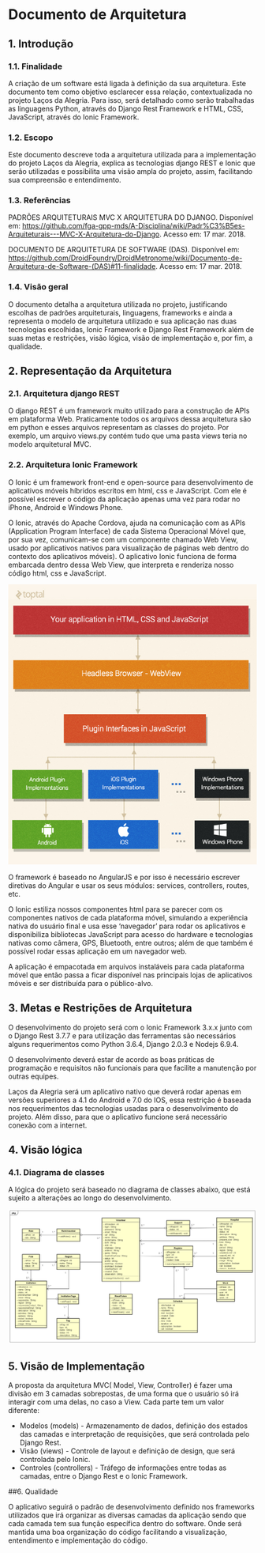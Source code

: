 # Documento de Arquitetura
## 1. Introdução

### 1.1. Finalidade

A criação de um software está ligada à definição da sua arquitetura. Este documento tem como objetivo esclarecer essa relação, contextualizada no projeto Laços da Alegria. Para isso, será detalhado como serão trabalhadas as linguagens Python, através do Django Rest Framework e HTML, CSS, JavaScript, através do Ionic Framework.

### 1.2. Escopo

Este documento descreve toda a arquitetura utilizada para a implementação do projeto Laços da Alegria, explica as tecnologias django REST e Ionic que serão utilizadas e possibilita uma visão ampla do projeto, assim, facilitando sua compreensão e entendimento.

### 1.3. Referências

PADRÕES ARQUITETURAIS MVC X ARQUITETURA DO DJANGO. Disponível em:
<https://github.com/fga-gpp-mds/A-Disciplina/wiki/Padr%C3%B5es-Arquiteturais---MVC-X-Arquitetura-do-Django>. Acesso em: 17 mar. 2018.

DOCUMENTO DE ARQUITETURA DE SOFTWARE (DAS). Disponível em: <https://github.com/DroidFoundry/DroidMetronome/wiki/Documento-de-Arquitetura-de-Software-(DAS)#11-finalidade>. Acesso em: 17 mar. 2018.

### 1.4. Visão geral

O documento detalha a arquitetura utilizada no projeto, justificando escolhas de padrões arquiteturais, linguagens, frameworks e ainda a representa o modelo de arquitetura utilizado e sua aplicação nas duas tecnologias escolhidas, Ionic Framework e Django Rest Framework além de suas metas e restrições, visão lógica, visão de implementação e, por fim, a qualidade.

## 2. Representação da Arquitetura

### 2.1. Arquitetura django REST

O django REST é um framework muito utilizado para a construção de APIs em plataforma Web. Praticamente todos os arquivos dessa arquitetura são em python e esses arquivos representam as classes do projeto. Por exemplo, um arquivo views.py contém tudo que uma pasta views teria no modelo arquitetural MVC.

### 2.2. Arquitetura Ionic Framework

O Ionic é um framework front-end e open-source para desenvolvimento de aplicativos móveis híbridos escritos em html, css e JavaScript. Com ele é possível escrever o código da aplicação apenas uma vez para rodar no iPhone, Android e Windows Phone.

O Ionic, através do Apache Cordova, ajuda na comunicação com as APIs (Application Program Interface) de cada Sistema Operacional Móvel  que, por sua vez, comunicam-se com um componente chamado Web View, usado por aplicativos nativos para visualização de páginas web dentro do contexto dos aplicativos móveis). O aplicativo Ionic funciona de forma embarcada dentro dessa Web View, que interpreta e renderiza nosso código html, css e JavaScript.

![Cordova Apache](images/cordova.jpg)

O framework é baseado no AngularJS e por isso é necessário escrever diretivas do Angular e usar os seus módulos: services, controllers, routes, etc.

O Ionic estiliza nossos componentes html para se parecer com os componentes nativos de cada plataforma móvel, simulando a experiência nativa do usuário final e usa esse ‘navegador’ para rodar os aplicativos e disponibiliza bibliotecas JavaScript para acesso do hardware e tecnologias nativas como câmera, GPS, Bluetooth, entre outros; além de que também é possível rodar essas aplicação em um navegador web.

A aplicação é empacotada em arquivos instaláveis para cada plataforma móvel que então passa a ficar disponível nas principais lojas de aplicativos móveis e ser distribuída para o público-alvo.

## 3. Metas e Restrições de Arquitetura

<p>O desenvolvimento do projeto será com o Ionic Framework 3.x.x junto com o Django Rest 3.7.7 e para utilização das ferramentas são necessários alguns requerimentos como Python 3.6.4, Django 2.0.3 e Nodejs 6.9.4. </p>
<p>O desenvolvimento deverá estar de acordo as boas práticas de programação e requisitos não funcionais para que facilite a manutenção por outras equipes.</p>
<p>Laços da Alegria será um aplicativo nativo que deverá rodar apenas em versões superiores a 4.1 do Android e 7.0 do IOS, essa restrição é baseada nos requerimentos das tecnologias usadas para o desenvolvimento do projeto. Além disso, para que o aplicativo funcione será necessário conexão com a internet.</p>

## 4. Visão lógica

### 4.1. Diagrama de classes

A lógica do projeto será baseado no diagrama de classes abaixo, que está sujeito a alterações ao longo do desenvolvimento.

![Diagram Class](images/classDiagram.png)

## 5. Visão de Implementação

A proposta da arquitetura MVC( Model, View, Controller) é fazer uma divisão em 3 camadas sobrepostas, de uma forma que o usuário só irá interagir com uma delas, no caso a View. Cada parte tem um valor diferente:

* Modelos (models) - Armazenamento de dados, definição dos estados das camadas e interpretação de requisições, que será controlada pelo Django Rest.
* Visão (views) - Controle de layout e definição de design, que será controlada pelo Ionic.
* Controles (controllers) - Tráfego de informações entre todas as camadas, entre o Django Rest e o Ionic Framework.

##6. Qualidade

O aplicativo seguirá o padrão de desenvolvimento definido nos frameworks utilizados que irá organizar as diversas camadas da aplicação sendo que cada camada tem sua função específica dentro do software. Onde será mantida uma boa organização do código facilitando a visualização, entendimento e implementação do código.
